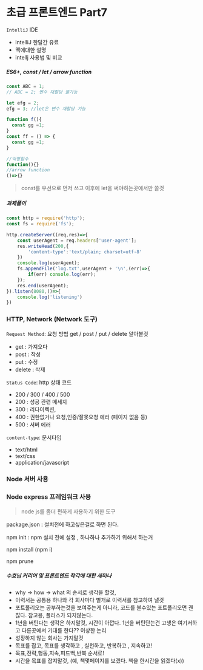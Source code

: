 # 초급 프론트엔드 Part7

`IntelliJ` IDE 

- intelliJ 한달간 유료
- 맥에대한 설명
- intellj 사용법 및 비교

##### ES6+, const / let / arrow function 

```javascript
const ABC = 1;
// ABC = 2; 변수 재할당 불가능

let efg = 2;
efg = 3; //let은 변수 재할당 가능

function f(){
  const gg =1;
} 
const ff = () => {
  const gg =1;
}

//익명함수 
function(){}
//arrow function
()=>{}


```

> const를 우선으로 먼저 쓰고 이후에 let을 써야하는곳에서만 쓸것

##### 과제풀이

```javascript
const http = require('http');
const fs = require('fs');

http.createServer((req,res)=>{
    const userAgent = req.headers['user-agent'];
    res.writeHead(200,{
        'content-type':'text/plain; charset=utf-8'
    })
    console.log(userAgent);
    fs.appendFile('log.txt',userAgent + '\n',(err)=>{
        if(err) console.log(err);
    });
    res.end(userAgent);
}).listen(8080,()=>{
    console.log('listening')
})
```



### HTTP, Network (Network 도구)

`Request Method`:  요청 방법 get / post / put / delete 알아볼것

- get : 가져오다
- post : 작성
- put : 수정
- delete : 삭제

`Status Code`: http 상태 코드

- 200 / 300 / 400 / 500
- 200 : 성공 관련 메세지
- 300 : 리다이렉션,
- 400 : 권한없거나 요청,인증/잘못요청 에러 (페이지 없음 등)
- 500 : 서버 에러

`content-type`: 문서타입

- text/html
- text/css
- application/javascript



### Node 서버 사용



### Node express 프레임워크 사용

> node js를 좀더 편하게 사용하기 위한 도구



package.json : 설치전에 하고싶은걸로 하면 된다.

npm init :  npm 설치 전에 설정 , 하나하나 추가하기 위해서 하는거

npm install (npm i)

npm prune 



##### 수호님 커리어 및 프론트엔드 착각에 대한 세미나 

- why -> how -> what  의 순서로 생각을 할것,
- 이력서는 공통용 하나와 각 회사마다 별개로 이력서를 참고하여 낼것
- 포트폴리오는 공부하는것을 보여주는게 아니라, 코드를 볼수있는 포트폴리오면 괜찮다.
  참고용, 플러스가 되지않는다.
- 1년을 버틴다는 생각은 하지말것, 시간이 아깝다.
  1년을 버틴단는건 고생은 여기서하고 다른곳에서 기대를 한다?? 이상한 논리
- 성장하지 않는 회사는 가지말것 
- 목표를 잡고, 목표를 생각하고 , 실천하고, 반복하고 , 지속하고!
- 목표,전략,행동,지속,피드백,반복 순서로!
- 시간을 목표를 잡지말것, (예, 책몇페이지를 보겠다. 책을 한시간을 읽겠다(x))